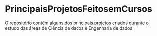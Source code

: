 # PrincipaisProjetosFeitosemCursos
O repositório contém alguns dos principais projetos criados durante o estudo das áreas de Ciência de dados e Engenharia de dados
